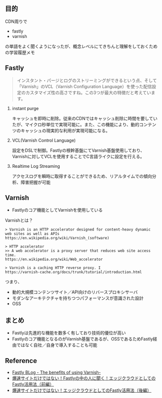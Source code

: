 ## 目的

CDN周りで

- fastly
- varnish

の単語をよく聞くようになったが、概念レベルにてきちんと理解をしておくための学習履歴メモ

## Fastly

> インスタント・パージとログのストリーミングができるという点、そして「Varnish」のVCL（Varnish Configuration Language）を使った配信設定のカスタマイズ性の高さですね。この3つが最大の特徴だと考えています。

1. instant purge
    
    キャッシュを即時に削除。従来のCDNではキャッシュ削除に時間を要していたが、マイクロ秒単位で実現可能に。また、この機能により、動的コンテンツのキャッシュの現実的な利用が実現可能になる。

1. VCL(Varnish Control Language)
    
    設定をDSLで制御。Fastlyの根幹基盤にてVarnish基盤使用しており、Varnishに対してVCLを使用することでC言語ライクに設定を行える。

1. Realtime Log Streaming
  
   アクセスログを瞬時に取得することができるため、リアルタイムでの傾向分析、障害把握が可能

## Varnish

- Fastlyのコア機能としてVarnishを使用している

Varnishとは？
```
> Varnish is an HTTP accelerator designed for content-heavy dynamic web sites as well as APIs
https://en.wikipedia.org/wiki/Varnish_(software)

> HTTP accelerator
>> A web accelerator is a proxy server that reduces web site access time.
https://en.wikipedia.org/wiki/Web_accelerator

> Varnish is a caching HTTP reverse proxy. I
https://varnish-cache.org/docs/trunk/tutorial/introduction.html

```

つまり、
  - 動的大規模コンテンツサイト／API向けのリバースプロキシサーバ
  - モダンなアーキテクチャを持ちつつパフォーマンスが意識された設計
  - OSS

## まとめ
- Fastlyは先進的な機能を数多く有しており技術的優位が高い
- Fastlyのコア機能となるのがVarnish基盤であるが、OSSであるためFastly経由ではなく自社／自身で導入することも可能

## Reference

- [Fastly BLog - The benefits of using Varnish- ](https://www.fastly.com/blog/benefits-using-varnish)
- [爆速サイトだけではない！Fastlyの中の人に聞く！エッジクラウドとしてのFastly活用法（前編）](https://cloud.nifty.com/navi/tech/fastly_1.htm)
- [爆速サイトだけではない！エッジクラウドとしてのFastly活用法（後編）](https://cloud.nifty.com/navi/tech/fastly_2.htm)

